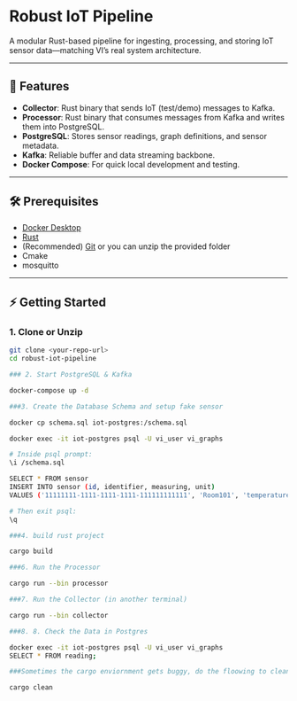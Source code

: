 # Robust IoT Pipeline

A modular Rust-based pipeline for ingesting, processing, and storing IoT sensor data—matching VI’s real system architecture.

---

## 🚀 Features

- **Collector**: Rust binary that sends IoT (test/demo) messages to Kafka.
- **Processor**: Rust binary that consumes messages from Kafka and writes them into PostgreSQL.
- **PostgreSQL**: Stores sensor readings, graph definitions, and sensor metadata.
- **Kafka**: Reliable buffer and data streaming backbone.
- **Docker Compose**: For quick local development and testing.

---

## 🛠️ Prerequisites

- [Docker Desktop](https://www.docker.com/products/docker-desktop/)
- [Rust](https://rustup.rs/)
- (Recommended) [Git](https://git-scm.com/) or you can unzip the provided folder
- Cmake
- mosquitto

---

## ⚡ Getting Started

### 1. Clone or Unzip

```bash
git clone <your-repo-url>
cd robust-iot-pipeline

### 2. Start PostgreSQL & Kafka

docker-compose up -d

###3. Create the Database Schema and setup fake sensor

docker cp schema.sql iot-postgres:/schema.sql

docker exec -it iot-postgres psql -U vi_user vi_graphs

# Inside psql prompt:
\i /schema.sql

SELECT * FROM sensor
INSERT INTO sensor (id, identifier, measuring, unit)
VALUES ('11111111-1111-1111-1111-111111111111', 'Room101', 'temperature', 'C');

# Then exit psql:
\q

###4. build rust project

cargo build

###6. Run the Processor

cargo run --bin processor

###7. Run the Collector (in another terminal)

cargo run --bin collector

###8. 8. Check the Data in Postgres

docker exec -it iot-postgres psql -U vi_user vi_graphs
SELECT * FROM reading;

###Sometimes the cargo enviornment gets buggy, do the floowing to clean it:

cargo clean
